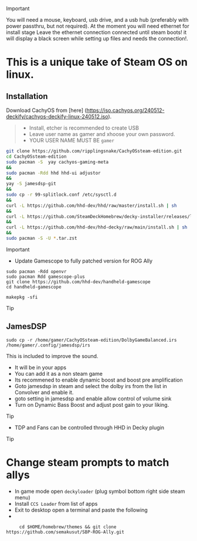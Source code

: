 > [!IMPORTANT]
> You will need a mouse, keyboard, usb drive, and a usb hub (preferably with power passthru, but not required).
> At the moment you will need ethernet for install stage
> Leave the ethernet connection connected until steam boots! it will display a black screen while setting up files and needs the connection!.
> 

# This is a unique take of Steam OS on linux.

## Installation

Download CachyOS from [here] (https://iso.cachyos.org/240512-deckify/cachyos-deckify-linux-240512.iso).
> + Install, etcher  is recommended to create USB
> + Leave user name as gamer and xhoose your own password.
> + YOUR USER NAME MUST BE `gamer`
```sh
git clone https://github.com/ripplingsnake/CachyOSsteam-edition.git
cd CachyOSsteam-edition
sudo pacman -S  yay cachyos-gaming-meta
&&
sudo pacman -Rdd hhd hhd-ui adjustor
&&
yay -S jamesdsp-git 
&&
sudo cp -r 99-splitlock.conf /etc/sysctl.d
&&
curl -L https://github.com/hhd-dev/hhd/raw/master/install.sh | sh
&&
curl -L https://github.com/SteamDeckHomebrew/decky-installer/releases/latest/download/install_release.sh | sh
&&
curl -L https://github.com/hhd-dev/hhd-decky/raw/main/install.sh | sh
&&
sudo pacman -S -U *.tar.zst

```

> [!IMPORTANT]
> + Update Gamescope to fully patched version for ROG Ally
```
sudo pacman -Rdd openvr
sudo pacman Rdd gamescope-plus
git clone https://github.com/hhd-dev/handheld-gamescope
cd handheld-gamescope

makepkg -sfi
```
> [!TIP]
> ## JamesDSP
> ```
> sudo cp -r /home/gamer/CachyOSsteam-edition/DolbyGameBalanced.irs /home/gamer/.config/jamesdsp/irs
> ```
> This is included to improve the sound.
> + It will be in your apps
> + You can add it as a non steam game
> + Its recommened to enable dynamic boost and boost pre amplification
> + Goto jamesdsp in steam and select the dolby irs from the list in Convolver and enable it.
> + goto setting in jamesdsp and enable allow control of volume sink 
> + Turn on Dynamic Bass Boost and adjust post gain to your liking.


> [!TIP]
> + TDP and Fans can be controlled through HHD in Decky plugin


>[!TIP]
> # Change steam prompts to match allys
> + In game mode open `deckyloader` (plug symbol bottom right side steam menu)
> + Install `CCS Loader` from list of apps
> +  Exit to desktop open a terminal and paste the following
> +  
 ```
      cd $HOME/homebrew/themes && git clone https://github.com/semakusut/SBP-ROG-Ally.git

```








